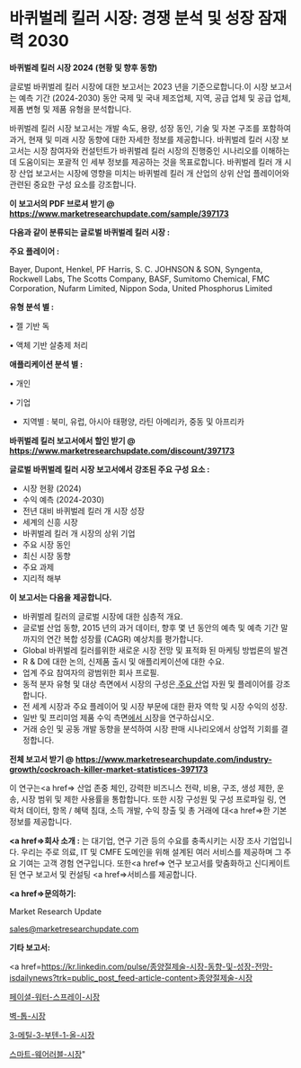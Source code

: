# 바퀴벌레 킬러 시장: 경쟁 분석 및 성장 잠재력 2030

<strong>바퀴벌레 킬러 시장 2024 (현황 및 향후 동향)</strong>

글로벌 바퀴벌레 킬러 시장에 대한 보고서는 2023 년을 기준으로합니다.이 시장 보고서는 예측 기간 (2024-2030) 동안 국제 및 국내 제조업체, 지역, 공급 업체 및 공급 업체, 제품 변형 및 제품 유형을 분석합니다.

바퀴벌레 킬러 시장 보고서는 개발 속도, 용량, 성장 동인, 기술 및 자본 구조를 포함하여 과거, 현재 및 미래 시장 동향에 대한 자세한 정보를 제공합니다. 바퀴벌레 킬러 시장 보고서는 시장 참여자와 컨설턴트가 바퀴벌레 킬러 시장의 진행중인 시나리오를 이해하는 데 도움이되는 포괄적 인 세부 정보를 제공하는 것을 목표로합니다. 바퀴벌레 킬러 개 시장 산업 보고서는 시장에 영향을 미치는 바퀴벌레 킬러 개 산업의 상위 산업 플레이어와 관련된 중요한 구성 요소를 강조합니다.



<strong>이 보고서의 PDF 브로셔 받기 @ <a href=https://www.marketresearchupdate.com/sample/397173>https://www.marketresearchupdate.com/sample/397173</a></strong>



<strong>다음과 같이 분류되는 글로벌 바퀴벌레 킬러 시장 :</strong>



<strong>주요 플레이어 :</strong>

Bayer, Dupont, Henkel, PF Harris, S. C. JOHNSON & SON, Syngenta, Rockwell Labs, The Scotts Company, BASF, Sumitomo Chemical, FMC Corporation, Nufarm Limited, Nippon Soda, United Phosphorus Limited



<strong>유형 분석 별 :</strong>

• 젤 기반 독

• 액체 기반 살충제 처리



<strong>애플리케이션 분석 별 :</strong>

• 개인

• 기업

<ul>
  <li>지역별 : 북미, 유럽, 아시아 태평양, 라틴 아메리카, 중동 및 아프리카</li>
</ul>


<strong>바퀴벌레 킬러 보고서에서 할인 받기 @ <a href=https://www.marketresearchupdate.com/discount/397173>https://www.marketresearchupdate.com/discount/397173</a></strong>



<strong>글로벌 바퀴벌레 킬러 시장 보고서에서 강조된 주요 구성 요소 :</strong>
<ul>
  <li>시장 현황 (2024)</li>
  <li>수익 예측 (2024-2030)</li>
  <li>전년 대비 바퀴벌레 킬러 개 시장 성장</li>
  <li>세계의 신흥 시장</li>
  <li>바퀴벌레 킬러 개 시장의 상위 기업</li>
  <li>주요 시장 동인</li>
  <li>최신 시장 동향</li>
  <li>주요 과제</li>
  <li>지리적 해부</li>
</ul>


<strong>이 보고서는 다음을 제공합니다.</strong>
<ul>
  <li>바퀴벌레 킬러의 글로벌 시장에 대한 심층적 개요.</li>
  <li>글로벌 산업 동향, 2015 년의 과거 데이터, 향후 몇 년 동안의 예측 및 예측 기간 말까지의 연간 복합 성장률 (CAGR) 예상치를 평가합니다.</li>
  <li>Global 바퀴벌레 킬러를위한 새로운 시장 전망 및 표적화 된 마케팅 방법론의 발견</li>
  <li>R &amp; D에 대한 논의, 신제품 출시 및 애플리케이션에 대한 수요.</li>
  <li>업계 주요 참여자의 광범위한 회사 프로필.</li>
  <li>동적 분자 유형 및 대상 측면에서 시장의 구성은<a href=> 주요 산</a>업 자원 및 플레이어를 강조합니다.</li>
  <li>전 세계 시장과 주요 플레이어 및 시장 부문에 대한 환자 역학 및 시장 수익의 성장.</li>
  <li>일반 및 프리미엄 제품 수익 측면<a href=>에서 시</a>장을 연구하십시오.</li>
  <li>거래 승인 및 공동 개발 동향을 분석하여 시장 판매 시나리오에서 상업적 기회를 결정합니다.</li>
</ul>



<strong>전체 보고서 받기 @ <a href=https://www.marketresearchupdate.com/industry-growth/cockroach-killer-market-statistices-397173>https://www.marketresearchupdate.com/industry-growth/cockroach-killer-market-statistices-397173</a></strong>

이 연구는<a href=> 산업 존중</a> 체인, 강력한 비즈니스 전략, 비용, 구조, 생성 제한, 운송, 시장 범위 및 제한 사용률을 통합합니다. 또한 시장 구성원 및 구성 프로파일 링, 연락처 데이터, 항목 / 혜택 침대, 소득 개발, 수익 창출 및 총 거래에 대<a href=>한 기본 </a>정보를 제공합니다.



<strong><a href=>회사 소</a>개 :</strong>
는 대기업, 연구 기관 등의 수요를 충족시키는 시장 조사 기업입니다. 우리는 주로 의료, IT 및 CMFE 도메인을 위해 설계된 여러 서비스를 제공하며 그 주요 기여는 고객 경험 연구입니다. 또한<a href=> 연구 보</a>고서를 맞춤화하고 신디케이트 된 연구 보고서 및 컨설팅 <a href=>서비스</a>를 제공합니다.



<strong><a href=>문의하기:</a></strong>

Market Research Update

sales@marketresearchupdate.com



<strong>기타 보고서:</strong>

<a href=https://kr.linkedin.com/pulse/종양절제술-시장-동향-및-성장-전망-isdailynews?trk=public_post_feed-article-content>종양절제술-시장</a>

<a href=https://www.linkedin.com/pulse/페이셜-워터-스프레이-시장-진입-전략-및-위험-평가2029년-isdailynews/>페이셜-워터-스프레이-시장</a>

<a href=https://www.linkedin.com/pulse/벽-톱-시장-규모-및-성장-2023-isdailynews-0fucf/>벽-톱-시장</a>

<a href=https://www.linkedin.com/pulse/3-메틸-3-부텐-1-올-시장-동향-및-성장-전망-analytics-alchemy-360-analysis-vo7af/>3-메틸-3-부텐-1-올-시장</a>

<a href=https://www.linkedin.com/pulse/스마트-웨어러블-시장-진입-전략-및-위험-평가2030년-analytics-alchemy-360-analysis-a6aif/>스마트-웨어러블-시장</a>"
